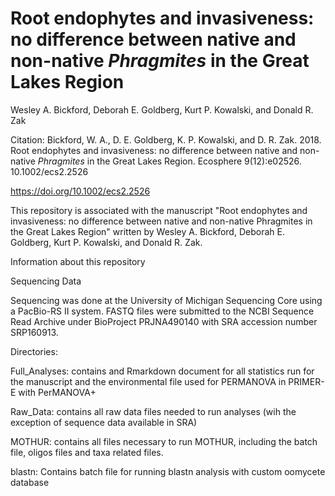 # Root endophytes and invasiveness: no difference between native and non-native <i>Phragmites</i> in the Great Lakes Region
Wesley A. Bickford, Deborah E. Goldberg, Kurt P. Kowalski, and Donald R. Zak

Citation: Bickford, W. A., D. E. Goldberg, K. P. Kowalski, and D. R. Zak. 2018. Root endophytes and invasiveness: no difference between native and non-native <i>Phragmites</i> in the Great Lakes Region. Ecosphere 9(12):e02526. 10.1002/ecs2.2526

https://doi.org/10.1002/ecs2.2526

This repository is associated with the manuscript "Root endophytes and invasiveness: no difference between native and non-native Phragmites in the Great Lakes Region" written by Wesley A. Bickford, Deborah E. Goldberg, Kurt P. Kowalski, and Donald R. Zak.

Information about this repository

Sequencing Data

Sequencing was done at the University of Michigan Sequencing Core using a PacBio-RS II system. FASTQ files were submitted to the NCBI Sequence Read Archive under BioProject PRJNA490140 with SRA accession number SRP160913.

Directories:

Full_Analyses: contains and Rmarkdown document for all statistics run for the manuscript and the environmental file used for PERMANOVA in PRIMER-E with PerMANOVA+

Raw_Data: contains all raw data files needed to run analyses (wih the exception of sequence data available in SRA)

MOTHUR: contains all files necessary to run MOTHUR, including the batch file, oligos files and taxa related files.

blastn: Contains batch file for running blastn analysis with custom oomycete database


